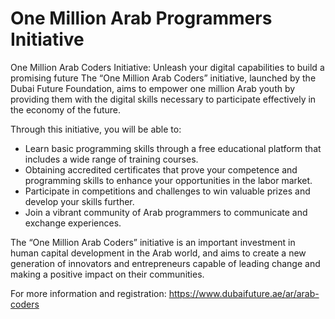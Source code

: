 # One Million Arab Programmers Initiative

One Million Arab Coders Initiative: Unleash your digital capabilities to build a promising future
The “One Million Arab Coders” initiative, launched by the Dubai Future Foundation, aims to empower one million Arab youth by providing them with the digital skills necessary to participate effectively in the economy of the future.

Through this initiative, you will be able to:

- Learn basic programming skills through a free educational platform that includes a wide range of training courses.
- Obtaining accredited certificates that prove your competence and programming skills to enhance your opportunities in the labor market.
- Participate in competitions and challenges to win valuable prizes and develop your skills further.
- Join a vibrant community of Arab programmers to communicate and exchange experiences.

The “One Million Arab Coders” initiative is an important investment in human capital development in the Arab world, and aims to create a new generation of innovators and entrepreneurs capable of leading change and making a positive impact on their communities.

For more information and registration: https://www.dubaifuture.ae/ar/arab-coders
